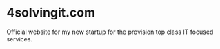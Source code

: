 # 4solvingit.com
Official website for my new startup for the provision top class IT focused services.
